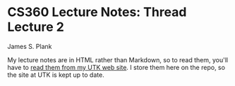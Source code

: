 # CS360 Lecture Notes: Thread Lecture 2

James S. Plank

My lecture notes are in HTML rather than Markdown, so to read them,
you'll have to [read them from my UTK web site](http://web.eecs.utk.edu/~plank/plank/classes/cs360/360/notes/Thread2/lecture.html).  I store them here on the repo, so the site at UTK is 
kept up to date.

